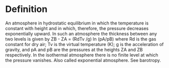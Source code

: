 # Definition

An atmosphere in hydrostatic equilibrium in which the temperature is
constant with height and in which, therefore, the pressure decreases
exponentially upward. In such an atmosphere the thickness between any
two levels is given by ZB - ZA = (RdTv /g) ln (pA/pB) where Rd is the
gas constant for dry air; Tv is the virtual temperature (K); g is the
acceleration of gravity, and pA and pB are the pressures at the heights
ZA and ZB respectively. In the isothermal atmosphere there is no finite
level at which the pressure vanishes. Also called exponential
atmosphere. See barotropy.

